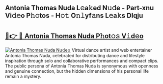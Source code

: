 ## Antonia Thomas Nuda L𝚎a𝚔ed N𝚞𝚍e - Part-xnu Vi𝚍𝚎o P𝚑𝚘tos - H𝚘𝚝 O𝚗𝚕yf𝚊ns L𝚎a𝚔s Dlqju

# <h2><a href="http://kf46paq.oniu.top/?m=Antonia+Thomas+Nuda">🔗👉 🔴 Antonia Thomas Nuda P𝚑ot𝚘𝚜 V𝚒d𝚎o</a></h2>

[![Antonia Thomas Nuda Nu𝚍e𝚜](https://i.imgur.com/0qMVB7G.gif)](http://kf46paq.oniu.top/?m=Antonia+Thomas+Nuda)
Virtual dance artist and web entertainer Antonia Thomas Nuda, celebrated for distributing dance and lifestyle inspiration through solo and collaborative performances and compact clips. The public persona of Antonia Thomas Nuda is synonymous with openness and genuine connection, but the hidden dimensions of his personal life remain a mystery.  

